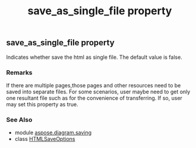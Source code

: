 ﻿---
title: save_as_single_file property
second_title: Aspose.Diagram for Python via .NET API References
description: 
type: docs
weight: 150
url: /python-net/aspose.diagram.saving/htmlsaveoptions/save_as_single_file/
is_root: false
---

## save_as_single_file property


Indicates whether save the html as single file.
The default value is false.
### Remarks 


If there are multiple pages,those pages and other resources need to be saved into separate files. 
For some scenarios, user maybe need to get only one resultant file such as for the convenience of transferring.
If so, user may set this property as true.

### See Also
* module [aspose.diagram.saving](../../)
* class [HTMLSaveOptions](/diagram/python-net/aspose.diagram.saving/htmlsaveoptions)
